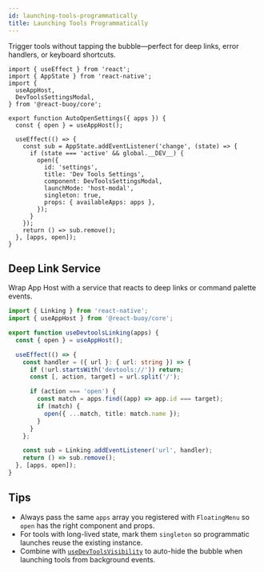 ```yaml
---
id: launching-tools-programmatically
title: Launching Tools Programmatically
---
```


Trigger tools without tapping the bubble—perfect for deep links, error handlers, or keyboard shortcuts.

[//]: # 'Example'
```tsx
import { useEffect } from 'react';
import { AppState } from 'react-native';
import {
  useAppHost,
  DevToolsSettingsModal,
} from '@react-buoy/core';

export function AutoOpenSettings({ apps }) {
  const { open } = useAppHost();

  useEffect(() => {
    const sub = AppState.addEventListener('change', (state) => {
      if (state === 'active' && global.__DEV__) {
        open({
          id: 'settings',
          title: 'Dev Tools Settings',
          component: DevToolsSettingsModal,
          launchMode: 'host-modal',
          singleton: true,
          props: { availableApps: apps },
        });
      }
    });
    return () => sub.remove();
  }, [apps, open]);
}
```
[//]: # 'Example'

## Deep Link Service

Wrap App Host with a service that reacts to deep links or command palette events.

[//]: # 'Example'
```ts
import { Linking } from 'react-native';
import { useAppHost } from '@react-buoy/core';

export function useDevtoolsLinking(apps) {
  const { open } = useAppHost();

  useEffect(() => {
    const handler = ({ url }: { url: string }) => {
      if (!url.startsWith('devtools://')) return;
      const [, action, target] = url.split('/');

      if (action === 'open') {
        const match = apps.find((app) => app.id === target);
        if (match) {
          open({ ...match, title: match.name });
        }
      }
    };

    const sub = Linking.addEventListener('url', handler);
    return () => sub.remove();
  }, [apps, open]);
}
```
[//]: # 'Example'

## Tips

- Always pass the same `apps` array you registered with `FloatingMenu` so `open` has the right component and props.
- For tools with long-lived state, mark them `singleton` so programmatic launches reuse the existing instance.
- Combine with [`useDevToolsVisibility`](../guides/state-visibility.md) to auto-hide the bubble when launching tools from background events.
